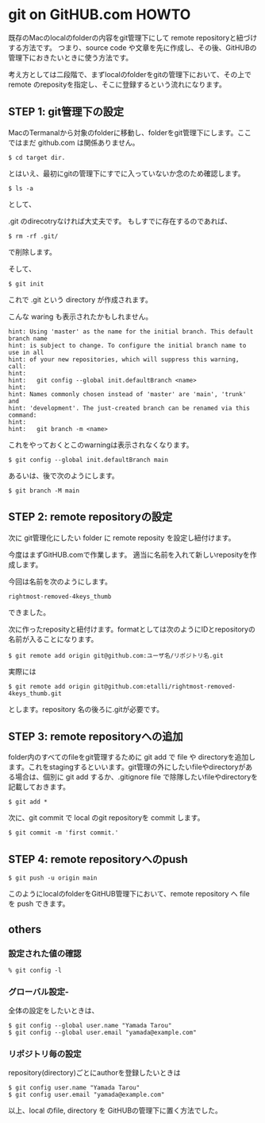 # git on GitHUB.com HOWTO

既存のMacのlocalのfolderの内容をgit管理下にして remote repositoryと紐づけする方法です。
つまり、source code や文章を先に作成し、その後、GitHUBの管理下におきたいときに使う方法です。

考え方としては二段階で、まずlocalのfolderをgitの管理下において、その上でremote のreposityを指定し、そこに登録するという流れになります。

## STEP 1: git管理下の設定

MacのTermanalから対象のfolderに移動し、folderをgit管理下にします。ここではまだ github.com は関係ありません。

```
$ cd target dir.
```

とはいえ、最初にgitの管理下にすでに入っていないか念のため確認します。

```
$ ls -a
```

として、

.git のdirecotryなければ大丈夫です。
もしすでに存在するのであれば、
```
$ rm -rf .git/
```
で削除します。

そして、

```
$ git init
```

これで .git という directory が作成されます。

こんな waring も表示されたかもしれません。
```
hint: Using 'master' as the name for the initial branch. This default branch name
hint: is subject to change. To configure the initial branch name to use in all
hint: of your new repositories, which will suppress this warning, call:
hint:
hint: 	git config --global init.defaultBranch <name>
hint:
hint: Names commonly chosen instead of 'master' are 'main', 'trunk' and
hint: 'development'. The just-created branch can be renamed via this command:
hint:
hint: 	git branch -m <name>
```

これをやっておくとこのwarningは表示されなくなります。

```
$ git config --global init.defaultBranch main
```

あるいは、後で次のようにします。

```
$ git branch -M main
```

## STEP 2: remote repositoryの設定

次に git管理化にしたい folder に remote reposity を設定し紐付けます。

今度はまずGitHUB.comで作業します。
適当に名前を入れて新しいreposityを作成します。

今回は名前を次のようにします。

```
rightmost-removed-4keys_thumb
```
できました。

次に作ったreposityと紐付けます。formatとしては次のようにIDとrepositoryの名前が入ることになります。

```
$ git remote add origin git@github.com:ユーザ名/リポジトリ名.git
```

実際には
```
$ git remote add origin git@github.com:etalli/rightmost-removed-4keys_thumb.git
```
とします。repository 名の後ろに.gitが必要です。

## STEP 3: remote repositoryへの追加

folder内のすべてのfileをgit管理するために git add で file や directoryを追加します。これをstagingするといいます。git管理の外にしたいfileやdirectoryがある場合は、個別に git add するか、.gitignore file で除隊したいfileやdirectoryを記載しておきます。

```
$ git add *
```

次に、git commit で local のgit repositoryを commit します。

```
$ git commit -m 'first commit.'
```

## STEP 4: remote repositoryへのpush

```
$ git push -u origin main
```

このようにlocalのfolderをGitHUB管理下において、remote repository へ file を push できます。


## others

### 設定された値の確認

```
% git config -l

```

### グローバル設定-
全体の設定をしたいときは、

```
$ git config --global user.name "Yamada Tarou"
$ git config --global user.email "yamada@example.com"
```

### リポジトリ毎の設定
repository(directory)ごとにauthorを登録したいときは

```
$ git config user.name "Yamada Tarou"
$ git config user.email "yamada@example.com"
```

以上、local のfile, directory を GitHUBの管理下に置く方法でした。
